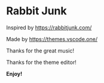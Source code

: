 # Rabbit Junk

Inspired by https://rabbitjunk.com/

Made by https://themes.vscode.one/

Thanks for the great music!

Thanks for the theme editor!

**Enjoy!**
